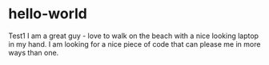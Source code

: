 # hello-world
Test1
I am a great guy - love to walk on the beach with a nice looking laptop in my hand. I am looking for a nice piece of code that can please me in more ways than one.
